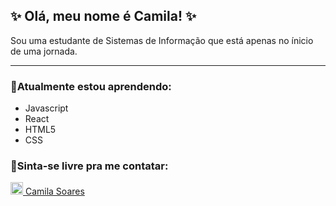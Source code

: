 ## ✨ Olá, meu nome é Camila! ✨

Sou uma estudante de Sistemas de Informação que está apenas no ínicio de uma jornada.

<hr>

### 🌱Atualmente estou aprendendo:
<ul><li>Javascript</li><li>React</li><li>HTML5</li><li>CSS</li></ul>

### 🍉Sinta-se livre pra me contatar:

<a href="https://www.linkedin.com/in/camila-soares-da-silva-5b8583208/"><img src="https://cdn-icons-png.flaticon.com/512/174/174857.png" target="_blank" width="20" height="20"> Camila Soares</a>


